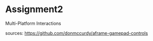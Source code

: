 # Assignment2
Multi-Platform Interactions



sources:
https://github.com/donmccurdy/aframe-gamepad-controls